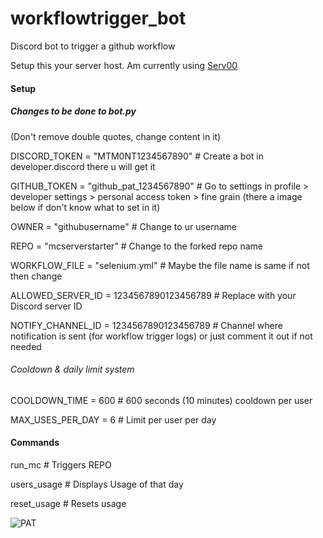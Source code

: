 # workflowtrigger_bot
Discord bot to trigger a github workflow

Setup this your server host. Am currently using [Serv00](https://www.serv00.com/)

#### Setup
##### Changes to be done to bot.py
(Don't remove double quotes, change content in it)

DISCORD_TOKEN = "MTM0NT1234567890"        # Create a bot in developer.discord there u will get it

GITHUB_TOKEN = "github_pat_1234567890"    # Go to  settings in profile > developer settings > personal access token > fine grain (there a image below if don't know what to set in it)

OWNER = "githubusername"                  # Change to ur username 

REPO = "mcserverstarter"                  # Change to the forked repo name

WORKFLOW_FILE = "selenium.yml"            # Maybe the file name is same if not then change


ALLOWED_SERVER_ID = 1234567890123456789  # Replace with your Discord server ID

NOTIFY_CHANNEL_ID = 1234567890123456789  # Channel where notification is sent (for workflow trigger logs) or just comment it out if not needed

###### Cooldown & daily limit system
COOLDOWN_TIME = 600  # 600 seconds (10 minutes) cooldown per user

MAX_USES_PER_DAY = 6  # Limit per user per day

#### Commands

run_mc        # Triggers REPO

users_usage   # Displays Usage of that day 

reset_usage   # Resets usage

![PAT](https://github.com/dibope/workflowtrigger_bot/blob/main/image.png)
